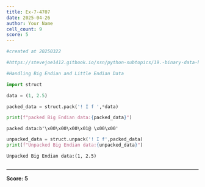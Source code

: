 ```yaml
---
title: Ex-7-4707
date: 2025-04-26
author: Your Name
cell_count: 9
score: 5
---
```


```python
#created at 20250322
```


```python
#https://stevejoe1412.gitbook.io/ssn/python-subtopics/19.-binary-data-handling
```


```python
#Handling Big Endian and Little Endian Data
```


```python
import struct
```


```python
data = (1, 2.5)
```


```python
packed_data = struct.pack('! I f ',*data)

```


```python
print(f"packed Big Endian data:{packed_data}")
```

    packed data:b'\x00\x00\x00\x01@ \x00\x00'



```python
unpacked_data = struct.unpack('! I f',packed_data)
print(f"Unpacked Big Endian data:{unpacked_data}")
```

    Unpacked Big Endian data:(1, 2.5)



```python

```


---
**Score: 5**